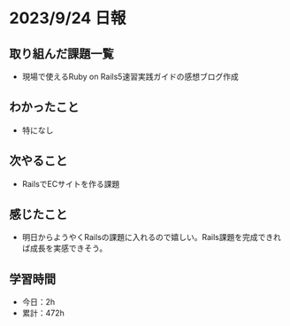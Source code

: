 # 2023/9/24 日報
## 取り組んだ課題一覧
- 現場で使えるRuby on Rails5速習実践ガイドの感想ブログ作成

## わかったこと
- 特になし

## 次やること
- RailsでECサイトを作る課題

## 感じたこと
- 明日からようやくRailsの課題に入れるので嬉しい。Rails課題を完成できれば成長を実感できそう。

## 学習時間
- 今日：2h
- 累計：472h
